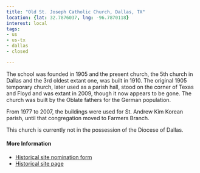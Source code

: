 ```yaml
---
title: "Old St. Joseph Catholic Church, Dallas, TX"
location: {lat: 32.7876037, lng: -96.7870118}
interest: local
tags:
- us
- us-tx
- dallas
- closed

---
```



The school was founded in 1905 and the present church, the 5th church in Dallas and the 3rd oldest extant one, was built in 1910.  The original 1905 temporary church, later used as a parish hall, stood on the corner of Texas and Floyd and was extant in 2009, though it now appears to be gone.  The church was built by the Oblate fathers for the German population.

From 1977 to 2007, the buildings were used for St. Andrew Kim Korean parish, until that congregation moved to Farmers Branch.

This church is currently not in the possession of the Diocese of Dallas.

#### More Information

* [Historical site nomination form](https://dallascityhall.com/departments/sustainabledevelopment/historicpreservation/HP%20Documents/Landmark%20Structures/St%20Josephs%20Catholic%20Church%20Landmark%20Nomination.pdf)
* [Historical site page](https://dallascityhall.com/departments/sustainabledevelopment/historicpreservation/Pages/St-Josephs-Catholic-Church-.aspx)





